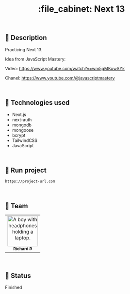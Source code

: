 <h1 align="center">:file_cabinet: Next 13</h1>

<br>

## :memo: Description
Practicing Next 13.

Idea from JavaScript Mastery:

Video: https://www.youtube.com/watch?v=wm5gMKuwSYk

Chanel: https://www.youtube.com/@javascriptmastery

<br>

## :wrench: Technologies used
* Next.js
* next-auth
* mongodb
* mongoose
* bcrypt
* TailwindCSS
* JavaScript

<br>

## :rocket: Run project
```
https://project-url.com
```

<br>

## :handshake: Team
<table>
  <tr>
    <td align="center">
      <a href="https://github.com/Richard-Passos">
        <img src="https://img.freepik.com/vetores-premium/desenho-de-desenho-animado-de-um-programador_29937-8176.jpg" width="100px;" alt="A boy with headphones holding a laptop."/><br>
        <sub>
          <b>Richard P</b>
        </sub>
      </a>
    </td>
  </tr>
</table>

<br>

## :dart: Status
Finished
